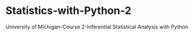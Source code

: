 # Statistics-with-Python-2
University of Michigan-Course 2-Inferential Statistical Analysis with Python
